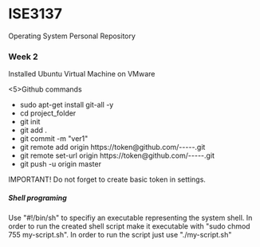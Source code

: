 <h1>ISE3137</h1>

Operating System Personal Repository

<h3>Week 2</h3>
<p>Installed Ubuntu Virtual Machine on VMware</p>

<5>Github commands</h5>
<ul>
  <li>sudo apt-get install git-all -y</li>
  <li>cd project_folder</li>
  <li>git init</li>
  <li>git add .</li>
  <li>git commit -m "ver1"</li>
  <li>git remote add origin https://token@github.com/-----.git</li>
  <li>git remote set-url origin https://token@github.com/-----.git</li>
  <li>git push -u origin master</li>
</ul>

<p>IMPORTANT! Do not forget to create basic token in settings.</p>

<h5>Shell programing</h5>
<p>Use "#!/bin/sh" to specifiy an executable representing the system shell. In order to run the created shell script make it executable with "sudo chmod 755 my-script.sh". In order to run the script just use "./my-script.sh"</p>
